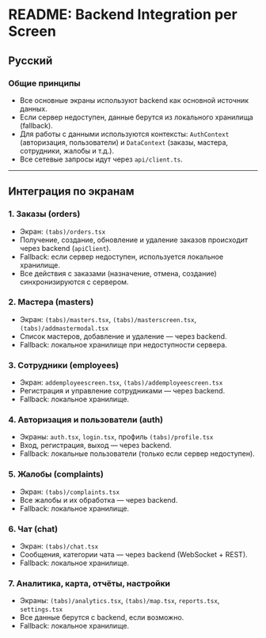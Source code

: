 # README: Backend Integration per Screen

## Русский

### Общие принципы
- Все основные экраны используют backend как основной источник данных.
- Если сервер недоступен, данные берутся из локального хранилища (fallback).
- Для работы с данными используются контексты: `AuthContext` (авторизация, пользователи) и `DataContext` (заказы, мастера, сотрудники, жалобы и т.д.).
- Все сетевые запросы идут через `api/client.ts`.

---

## Интеграция по экранам

### 1. Заказы (orders)
- Экран: `(tabs)/orders.tsx`
- Получение, создание, обновление и удаление заказов происходит через backend (`apiClient`).
- Fallback: если сервер недоступен, используется локальное хранилище.
- Все действия с заказами (назначение, отмена, создание) синхронизируются с сервером.

### 2. Мастера (masters)
- Экран: `(tabs)/masters.tsx`, `(tabs)/masterscreen.tsx`, `(tabs)/addmastermodal.tsx`
- Список мастеров, добавление и удаление — через backend.
- Fallback: локальное хранилище при недоступности сервера.

### 3. Сотрудники (employees)
- Экран: `addemployeescreen.tsx`, `(tabs)/addemployeescreen.tsx`
- Регистрация и управление сотрудниками — через backend.
- Fallback: локальное хранилище.

### 4. Авторизация и пользователи (auth)
- Экраны: `auth.tsx`, `login.tsx`, профиль `(tabs)/profile.tsx`
- Вход, регистрация, выход — через backend.
- Fallback: локальные пользователи (только если сервер недоступен).

### 5. Жалобы (complaints)
- Экран: `(tabs)/complaints.tsx`
- Все жалобы и их обработка — через backend.
- Fallback: локальное хранилище.

### 6. Чат (chat)
- Экран: `(tabs)/chat.tsx`
- Сообщения, категории чата — через backend (WebSocket + REST).
- Fallback: локальное хранилище.

### 7. Аналитика, карта, отчёты, настройки
- Экраны: `(tabs)/analytics.tsx`, `(tabs)/map.tsx`, `reports.tsx`, `settings.tsx`
- Все данные берутся с backend, если возможно.
- Fallback: локальное хранилище.